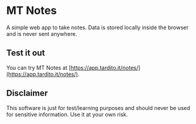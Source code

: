 # MT Notes
A simple web app to take notes. Data is stored locally inside the browser and is never sent anywhere.

## Test it out
You can try MT Notes at [https://app.tardito.it/notes/](https://app.tardito.it/notes/).

## Disclaimer
This software is just for test/learning purposes and should never be used for sensitive information. Use it at your own risk.
